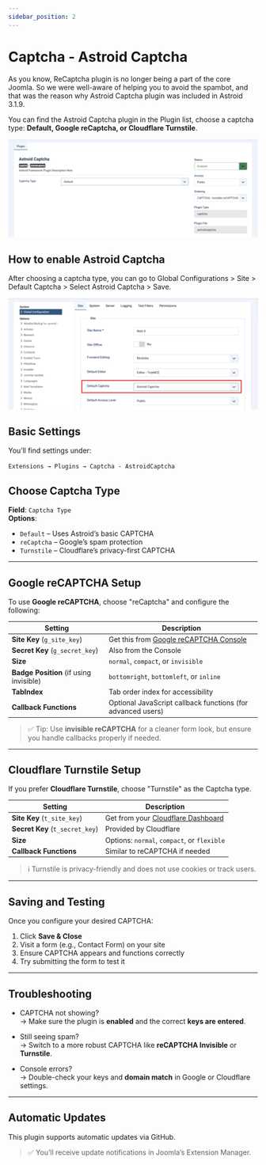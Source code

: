 ```yaml
---
sidebar_position: 2
---
```


# Captcha - Astroid Captcha

As you know, ReCaptcha plugin is no longer being a part of the core Joomla. So we were well-aware of helping you to avoid the spambot, and that was the reason why Astroid Captcha plugin was included in Astroid 3.1.9.

You can find the Astroid Captcha plugin in the Plugin list, choose a captcha type: **Default, Google reCaptcha, or Cloudflare Turnstile**. 

![astroid-captcha-plugin.png](../../static/img/extensions/astroid-captcha-plugin.png)

## How to enable Astroid Captcha

After choosing a captcha type, you can go to Global Configurations > Site > Default Captcha > Select Astroid Captcha > Save.

![global-config-captcha.png](../../static/img/extensions/global-config-captcha.png)

## Basic Settings

You’ll find settings under:

`Extensions → Plugins → Captcha - AstroidCaptcha`

## Choose Captcha Type

**Field**: `Captcha Type`  
**Options**:
- `Default` – Uses Astroid’s basic CAPTCHA
- `reCaptcha` – Google’s spam protection
- `Turnstile` – Cloudflare’s privacy-first CAPTCHA

---

## Google reCAPTCHA Setup

To use **Google reCAPTCHA**, choose "reCaptcha" and configure the following:

| Setting | Description |
|--------|-------------|
| **Site Key** (`g_site_key`) | Get this from [Google reCAPTCHA Console](https://www.google.com/recaptcha/admin) |
| **Secret Key** (`g_secret_key`) | Also from the Console |
| **Size** | `normal`, `compact`, or `invisible` |
| **Badge Position** (if using invisible) | `bottomright`, `bottomleft`, or `inline` |
| **TabIndex** | Tab order index for accessibility |
| **Callback Functions** | Optional JavaScript callback functions (for advanced users) |

> ✅ Tip: Use **invisible reCAPTCHA** for a cleaner form look, but ensure you handle callbacks properly if needed.

---

## Cloudflare Turnstile Setup

If you prefer **Cloudflare Turnstile**, choose "Turnstile" as the Captcha type.

| Setting | Description |
|--------|-------------|
| **Site Key** (`t_site_key`) | Get from your [Cloudflare Dashboard](https://dash.cloudflare.com/) |
| **Secret Key** (`t_secret_key`) | Provided by Cloudflare |
| **Size** | Options: `normal`, `compact`, or `flexible` |
| **Callback Functions** | Similar to reCAPTCHA if needed |

> ℹ️ Turnstile is privacy-friendly and does not use cookies or track users.

---

## Saving and Testing

Once you configure your desired CAPTCHA:
1. Click **Save & Close**
2. Visit a form (e.g., Contact Form) on your site
3. Ensure CAPTCHA appears and functions correctly
4. Try submitting the form to test it

---

## Troubleshooting

- CAPTCHA not showing?  
  → Make sure the plugin is **enabled** and the correct **keys are entered**.

- Still seeing spam?  
  → Switch to a more robust CAPTCHA like **reCAPTCHA Invisible** or **Turnstile**.

- Console errors?  
  → Double-check your keys and **domain match** in Google or Cloudflare settings.

---

## Automatic Updates

This plugin supports automatic updates via GitHub.

> ✅ You’ll receive update notifications in Joomla’s Extension Manager.